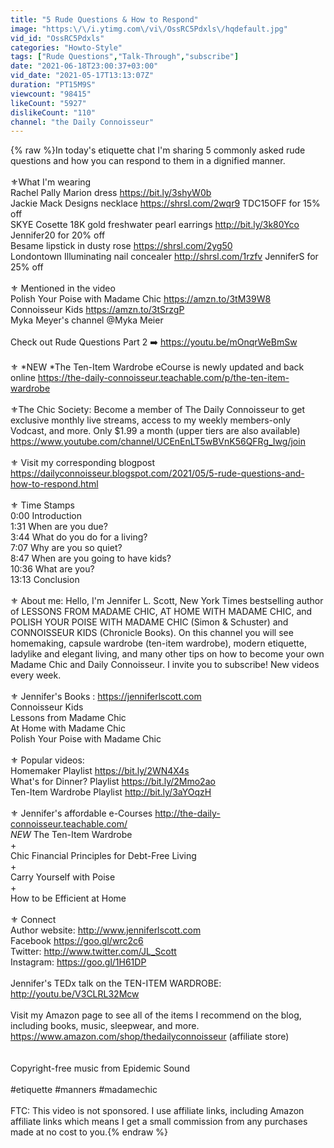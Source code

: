 ```yaml
---
title: "5 Rude Questions & How to Respond"
image: "https:\/\/i.ytimg.com\/vi\/OssRC5Pdxls\/hqdefault.jpg"
vid_id: "OssRC5Pdxls"
categories: "Howto-Style"
tags: ["Rude Questions","Talk-Through","subscribe"]
date: "2021-06-18T23:00:37+03:00"
vid_date: "2021-05-17T13:13:07Z"
duration: "PT15M9S"
viewcount: "98415"
likeCount: "5927"
dislikeCount: "110"
channel: "the Daily Connoisseur"
---
```

{% raw %}In today's etiquette chat I'm sharing 5 commonly asked rude questions and how you can respond to them in a dignified manner. <br /><br />⚜️What I'm wearing<br />Rachel Pally Marion dress <a rel="nofollow" target="blank" href="https://bit.ly/3shyW0b">https://bit.ly/3shyW0b</a><br />Jackie Mack Designs necklace <a rel="nofollow" target="blank" href="https://shrsl.com/2wqr9">https://shrsl.com/2wqr9</a> TDC15OFF for 15% off <br />SKYE Cosette 18K gold freshwater pearl earrings <a rel="nofollow" target="blank" href="http://bit.ly/3k80Yco">http://bit.ly/3k80Yco</a> Jennifer20 for 20% off <br />Besame lipstick in dusty rose <a rel="nofollow" target="blank" href="https://shrsl.com/2yg50">https://shrsl.com/2yg50</a><br />Londontown Illuminating nail concealer <a rel="nofollow" target="blank" href="http://shrsl.com/1rzfv">http://shrsl.com/1rzfv</a> JenniferS for 25% off <br /><br />⚜️ Mentioned in the video<br />Polish Your Poise with Madame Chic <a rel="nofollow" target="blank" href="https://amzn.to/3tM39W8">https://amzn.to/3tM39W8</a><br />Connoisseur Kids <a rel="nofollow" target="blank" href="https://amzn.to/3tSrzgP">https://amzn.to/3tSrzgP</a><br />Myka Meyer's channel @Myka Meier <br /><br />Check out Rude Questions Part 2 ➡️ <a rel="nofollow" target="blank" href="https://youtu.be/mOnqrWeBmSw">https://youtu.be/mOnqrWeBmSw</a><br /><br />⚜️ *NEW *The Ten-Item Wardrobe eCourse is newly updated and back online <a rel="nofollow" target="blank" href="https://the-daily-connoisseur.teachable.com/p/the-ten-item-wardrobe">https://the-daily-connoisseur.teachable.com/p/the-ten-item-wardrobe</a><br /><br />⚜️The Chic Society: Become a member of The Daily Connoisseur to get exclusive monthly live streams, access to my weekly members-only Vodcast, and more. Only $1.99 a month (upper tiers are also available) <a rel="nofollow" target="blank" href="https://www.youtube.com/channel/UCEnEnLT5wBVnK56QFRg_Iwg/join">https://www.youtube.com/channel/UCEnEnLT5wBVnK56QFRg_Iwg/join</a><br /><br />⚜️ Visit my corresponding blogpost <a rel="nofollow" target="blank" href="https://dailyconnoisseur.blogspot.com/2021/05/5-rude-questions-and-how-to-respond.html">https://dailyconnoisseur.blogspot.com/2021/05/5-rude-questions-and-how-to-respond.html</a><br /><br />⚜️ Time Stamps<br />0:00 Introduction<br />1:31 When are you due? <br />3:44 What do you do for a living?<br />7:07 Why are you so quiet?<br />8:47 When are you going to have kids?<br />10:36 What are you?<br />13:13 Conclusion<br /><br />⚜️ About me: Hello, I'm Jennifer L. Scott, New York Times bestselling author of LESSONS FROM MADAME CHIC, AT HOME WITH MADAME CHIC, and POLISH YOUR POISE WITH MADAME CHIC (Simon &amp; Schuster) and CONNOISSEUR KIDS (Chronicle Books). On this channel you will see homemaking, capsule wardrobe (ten-item wardrobe), modern etiquette, ladylike and elegant living, and many other tips on how to become your own Madame Chic and Daily Connoisseur. I invite you to subscribe! New videos every week.<br /><br />⚜️ Jennifer's Books : <a rel="nofollow" target="blank" href="https://jenniferlscott.com">https://jenniferlscott.com</a><br />Connoisseur Kids <br />Lessons from Madame Chic<br />At Home with Madame Chic<br />Polish Your Poise with Madame Chic<br /><br />⚜️ Popular videos:<br />Homemaker Playlist <a rel="nofollow" target="blank" href="https://bit.ly/2WN4X4s">https://bit.ly/2WN4X4s</a><br />What's for Dinner? Playlist <a rel="nofollow" target="blank" href="https://bit.ly/2Mmo2ao">https://bit.ly/2Mmo2ao</a><br />Ten-Item Wardrobe Playlist <a rel="nofollow" target="blank" href="http://bit.ly/3aYOqzH">http://bit.ly/3aYOqzH</a><br /><br />⚜️ Jennifer's affordable e-Courses <a rel="nofollow" target="blank" href="http://the-daily-connoisseur.teachable.com/">http://the-daily-connoisseur.teachable.com/</a><br />*NEW* The Ten-Item Wardrobe<br />+<br />Chic Financial Principles for Debt-Free Living<br />+<br />Carry Yourself with Poise<br />+<br /> How to be Efficient at Home<br /><br />⚜️ Connect<br />Author website: <a rel="nofollow" target="blank" href="http://www.jenniferlscott.com">http://www.jenniferlscott.com</a><br />Facebook <a rel="nofollow" target="blank" href="https://goo.gl/wrc2c6">https://goo.gl/wrc2c6</a><br />Twitter: <a rel="nofollow" target="blank" href="http://www.twitter.com/JL_Scott">http://www.twitter.com/JL_Scott</a><br />Instagram: <a rel="nofollow" target="blank" href="https://goo.gl/1H61DP">https://goo.gl/1H61DP</a><br /><br />Jennifer's TEDx talk on the TEN-ITEM WARDROBE: <a rel="nofollow" target="blank" href="http://youtu.be/V3CLRL32Mcw">http://youtu.be/V3CLRL32Mcw</a><br /><br />Visit my Amazon page to see all of the items I recommend on the blog, including books, music, sleepwear, and more. <a rel="nofollow" target="blank" href="https://www.amazon.com/shop/thedailyconnoisseur">https://www.amazon.com/shop/thedailyconnoisseur</a> (affiliate store) <br /><br /><br />Copyright-free music from Epidemic Sound<br /><br />#etiquette #manners #madamechic <br /><br />FTC: This video is not sponsored.  I use affiliate links, including Amazon affiliate links which means I get a small commission from any purchases made at no cost to you.{% endraw %}
